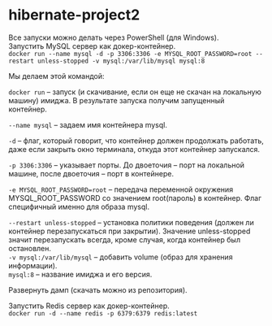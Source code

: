 # hibernate-project2
Все запуски можно делать через PowerShell (для Windows).<br>
Запустить MySQL сервер как докер-контейнер.<br>
```docker run --name mysql -d -p 3306:3306 -e MYSQL_ROOT_PASSWORD=root --restart unless-stopped -v mysql:/var/lib/mysql mysql:8```<br>

Мы делаем этой командой:<br>

```docker run``` – запуск (и скачивание, если он еще не скачан на локальную машину) имиджа. В результате запуска получим запущенный контейнер.<br>
    
```--name mysql``` – задаем имя контейнера mysql.<br>
    
```-d``` – флаг, который говорит, что контейнер должен продолжать работать, даже если закрыть окно терминала, откуда этот контейнер запускался.<br>
    
```-p 3306:3306``` – указывает порты. До двоеточия – порт на локальной машине, после двоеточия – порт в контейнере.<br>
    
```-e MYSQL_ROOT_PASSWORD=root``` – передача переменной окружения MYSQL_ROOT_PASSWORD со значением root(пароль) в контейнер. Флаг специфичный именно для образа mysql.<br>
    
```--restart unless-stopped``` – установка политики поведения (должен ли контейнер перезапускаться при закрытии). Значение unless-stopped значит перезапускать всегда, кроме случая, когда контейнер был остановлен.<br>
```-v mysql:/var/lib/mysql``` – добавить volume (образ для хранения информации).<br>
```mysql:8``` – название имиджа и его версия.<br>

Развернуть дамп (скачать можно из репозитория).

Запустить Redis сервер как докер-контейнер.<br>
```docker run -d --name redis -p 6379:6379 redis:latest```
